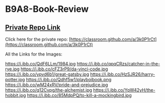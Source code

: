 # B9A8-Book-Review

## [ Private Repo Link](https://classroom.github.com/a/3k0P1rCt)

Click here for the private repo: [https://classroom.github.com/a/3k0P1rCt](https://classroom.github.com/a/3k0P1rCt)

All the Links for the Images:

https://i.ibb.co/QdF6LLm/1984.jpg
https://i.ibb.co/qpqCRzs/catcher-in-the-rye.jpg
https://i.ibb.co/cFZ3rP9/da-vinci-code.jpg
https://i.ibb.co/ypvd6b1/great-gatsby.jpg
https://i.ibb.co/HzSJR26/harry-potter.jpg
https://i.ibb.co/Qdhf5w1/playboibook.png
https://i.ibb.co/wM24xRV/pride-and-prejudice.jpg
https://i.ibb.co/q12Cvpg/the-alchemist.jpg
https://i.ibb.co/YpW42yH/the-hobbit.jpg
https://i.ibb.co/85MdpPQ/to-kill-a-mockingbird.jpg
